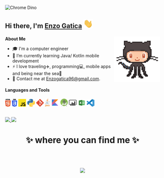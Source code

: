 ![Chrome Dino](https://mir-s3-cdn-cf.behance.net/project_modules/max_1200/4ff07986208593.5d9a654e92f36.gif)

<h2 align="left">Hi there, I'm <a href="https://www.linkedin.com/in/enzo-gatica-3ab264230/" target="_blank" rel="noopener noreferrer">Enzo Gatica</a> <img src="https://raw.githubusercontent.com/ABSphreak/ABSphreak/master/gifs/Hi.gif" height="30" />

<a href="https://github.com/EnzoGatica"><img align='right' src='https://github.com/EnzoGatica/EnzoGatica/blob/main/svg/pulpitogit.gif' width='150"'></a></h2>

**About Me**

- 🎓 I'm a computer engineer
- 🌱 I’m currently learning Java/ Kotlin mobile development
- ⚡ I love traveling✈️, programming💻, mobile apps and being near the sea🌊
- 💌 Contact me at [Enzogatica96@gmail.com](mailto:enzogatica96@gmail.com).

#### Languages and Tools 

<p>
  <code><img height="25" src="https://github.com/EnzoGatica/EnzoGatica/blob/main/svg/html-5.svg" alt="HTML"></code>
  <code><img height="25" src="https://github.com/EnzoGatica/EnzoGatica/blob/main/svg/css-3.svg"></code>
  <code><img height="25" src="https://github.com/EnzoGatica/EnzoGatica/blob/main/svg/javascript.svg" alt="JavaScript"></code>
  <code><img height="25" src="https://github.com/EnzoGatica/EnzoGatica/blob/main/svg/python-5.svg" alt="Python"></code>
  <code><img height="25" src="https://github.com/EnzoGatica/EnzoGatica/blob/main/svg/git-icon.svg" alt="git"></code>
  <code><img height="27" src="https://github.com/EnzoGatica/EnzoGatica/blob/main/svg/java-4.svg" alt="java"></code>
  <code><img height="27" src="https://github.com/EnzoGatica/EnzoGatica/blob/main/svg/kotlin.svg" alt="kotlin"></code>
  <code><img height="26" src="https://github.com/EnzoGatica/EnzoGatica/blob/main/svg/androidstudio.svg" alt="androidstudio"></code>
  <code><img height="25" src="https://github.com/EnzoGatica/EnzoGatica/blob/main/svg/power-bi-1.svg" alt="Power BI"></code>
  <code><img height="25" src="https://github.com/EnzoGatica/EnzoGatica/blob/main/svg/excel.svg" alt="excel"></code>
  <code><img height="25" src="https://github.com/EnzoGatica/EnzoGatica/blob/main/svg/visual-studio-code-1.svg"></code>
</p>


<br/>

<a href="https://github.com/EnzoGatica">
  <img height="160em" src="https://github-readme-stats.vercel.app/api?username=EnzoGatica&theme=buefy&show_icons=true" />
  <img height="160em" src="https://github-readme-stats.vercel.app/api/top-langs/?username=EnzoGatica&theme=buefy&layout=compact" />
</a>

<br/>


<h1 align="center">
✨ where you can find me ✨
  <p align="center"><br/>
   <a href="www.linkedin.com/in/enzogatica">
        <img src="https://img.shields.io/badge/-LinkedIn-blue?style=flat-square&logo=linkedin" />
  </a>
</p>
</h1>



<!--
**EnzoGatica/EnzoGatica** is a ✨ _special_ ✨ repository because its `README.md` (this file) appears on your GitHub profile.

Here are some ideas to get you started:

- 🔭 I’m currently working on ...
- 🌱 I’m currently learning ...
- 👯 I’m looking to collaborate on ...
- 🤔 I’m looking for help with ...
- 💬 Ask me about ...
- 📫 How to reach me: ...
- 😄 Pronouns: ...
- ⚡ Fun fact: ...
-->
